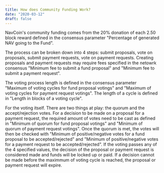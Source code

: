 ```yaml
---
title: How does Community Funding Work?
date: "2020-03-12"
draft: false
---
```


NavCoin's community funding comes from the 20% donation of each 2.50 block reward defined in the consensus parameter "Percentage of generated NAV going to the Fund".

The process can be broken down into 4 steps: submit proposals, vote on proposals, submit payment requests, vote on payment requests. Creating proposals and payment requests may require fees specified in the netowrk consensus "Minimum fee to submit a fund proposal" and "Minimum fee to submit a payment request". 

The voting process length is defined in the consensus parameter "Maximum of voting cycles for fund proposal votings" and "Maximum of voting cycles for payment request votings". The length of a cycle is defined in "Length in blocks of a voting cycle".

For the voting itself. There are two things at play: the quorum and the accept/rejection votes. For a decision to be made on a proposal for a payment request, the required amount of votes need to be cast as defined in "Minimum of quorum for fund proposal votings" and "Minimum of quorum of payment request votings". Once the quorum is met, the votes will then be checked with "Minimum of positive/negative votes for a fund proposal to be accepted/rejected" and "Minimum of positive/negative votes for a payment request to be accepted/rejected". If the voting passes any of the 4 specified values, the decision of the proposal or payment request is considered made and funds will be locked up or paid. If a decision cannot be made before the maximmum of voting cycle is reached, the proposal or payment request will expire.
